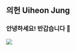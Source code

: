 ## 의헌 Uiheon Jung
### 안녕하세요! 반갑습니다 👋


<img src="https://img.shields.io/badge/Django-092E20?style=flat&logo=TypeScript&logoColor=white"/>

<!--
**uiheonn/uiheonn** is a ✨ _special_ ✨ repository because its `README.md` (this file) appears on your GitHub profile.

Here are some ideas to get you started:

- 🔭 I’m currently working on ...
- 🌱 I’m currently learning ...
- 👯 I’m looking to collaborate on ...
- 🤔 I’m looking for help with ...
- 💬 Ask me about ...
- 📫 How to reach me: ...
- 😄 Pronouns: ...
- ⚡ Fun fact: ...
-->
